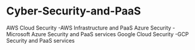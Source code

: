 # Cyber-Security-and-PaaS
AWS Cloud Security
-AWS Infrastructure and PaaS
Azure Security
-Microsoft Azure Security and PaaS services
Google Cloud Security
-GCP Security and PaaS services
